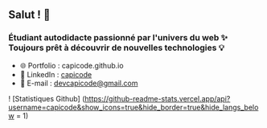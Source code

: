 ## **Salut !** 🙂

### Étudiant autodidacte passionné par l'univers du web ✨ Toujours prêt à découvrir de nouvelles technologies 💡

* 🌐 Portfolio  : capicode.github.io
* 🤵 LinkedIn   : [capicode](https://www.linkedin.com/in/giovanni-charles-edouard-a15337179/) 
* 📧 E-mail     : devcapicode@gmail.com

! [Statistiques Github] (https://github-readme-stats.vercel.app/api?username=capicode&show_icons=true&hide_border=true&hide_langs_below = 1)